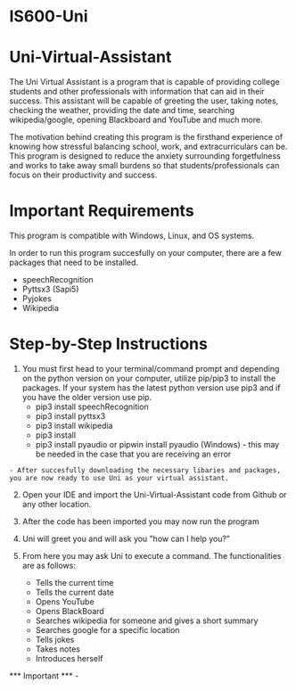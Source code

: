 # IS600-Uni
# Uni-Virtual-Assistant

The Uni Virtual Assistant is a program that is capable of providing college students and other professionals with information that can aid in their success. This assistant will be capable of greeting the user, taking notes, checking the weather, providing the date and time, searching wikipedia/google, opening Blackboard and YouTube and much more.  

The motivation behind creating this program is the firsthand experience of knowing how stressful balancing school, work, and extracurriculars can be. This program is designed to reduce the anxiety surrounding forgetfulness and works to take away small burdens so that students/professionals can focus on their productivity and success. 


# Important Requirements

This program is compatible with Windows, Linux, and OS systems. 
 
In order to run this program succesfully on your computer, there are a few packages that need to be installed.
   - speechRecognition
   - Pyttsx3 (Sapi5)
   - Pyjokes 
   - Wikipedia 
   
# Step-by-Step Instructions
   1) You must first head to your terminal/command prompt and depending on the python version on your computer, utilize pip/pip3 to install the packages. If your      system has the latest python version use pip3 and if you have the older version use pip. 
         - pip3 install speechRecognition
         - pip3 install pyttsx3
         - pip3 install wikipedia 
         - pip3 install 
         - pip3 install pyaudio or pipwin install pyaudio (Windows) - this may be needed in the case that you are receiving an error
         
    - After succesfully downloading the necessary libaries and packages, you are now ready to use Uni as your virtual assistant. 
   
   2) Open your IDE and import the Uni-Virtual-Assistant code from Github or any other location. 
   
   3) After the code has been imported you may now run the program
   
   4) Uni will greet you and will ask you "how can I help you?"
   
   5) From here you may ask Uni to execute a command. The functionalities are as follows:
         - Tells the current time 
         - Tells the current date 
         - Opens YouTube 
         - Opens BlackBoard 
         - Searches wikipedia for someone and gives a short summary 
         - Searches google for a specific location
         - Tells jokes 
         - Takes notes 
         - Introduces herself 
         
   *** Important ***
         - 

 
